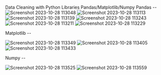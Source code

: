 Data Cleaning with Python Libraries Pandas/Matplotlib/Numpy
Pandas --
![Screenshot 2023-10-28 113048](https://github.com/Ryvier/Pandas-Matplotlib-Numpy/assets/121738229/da8c80ce-e32c-4760-afa3-c112c321ff03)
![Screenshot 2023-10-28 113113](https://github.com/Ryvier/Pandas-Matplotlib-Numpy/assets/121738229/b54a6d5e-72e4-43ad-a56d-0683a7e12b99)
![Screenshot 2023-10-28 113139](https://github.com/Ryvier/Pandas-Matplotlib-Numpy/assets/121738229/691a3dd8-5bc0-4cf3-a338-a9bde3648dea)
![Screenshot 2023-10-28 113243](https://github.com/Ryvier/Pandas-Matplotlib-Numpy/assets/121738229/b4a19ed6-a34f-4d76-be37-e60d9e0d27b9)
![Screenshot 2023-10-28 113211](https://github.com/Ryvier/Pandas-Matplotlib-Numpy/assets/121738229/ddc11999-c49f-4246-aa58-67ae988962f7)
![Screenshot 2023-10-28 113229](https://github.com/Ryvier/Pandas-Matplotlib-Numpy/assets/121738229/16a91220-a8b1-4129-9131-4a81bcd89e47)

Matplotlib --

![Screenshot 2023-10-28 113349](https://github.com/Ryvier/Pandas-Matplotlib-Numpy/assets/121738229/79e65048-bb6b-4698-b32f-d10a8de43d2b)
![Screenshot 2023-10-28 113405](https://github.com/Ryvier/Pandas-Matplotlib-Numpy/assets/121738229/8cb8a084-a497-4316-9c3e-53963a2dc3d6)
![Screenshot 2023-10-28 113433](https://github.com/Ryvier/Pandas-Matplotlib-Numpy/assets/121738229/bc5652bd-0f22-4742-8792-80b8124b3052)


Numpy --

![Screenshot 2023-10-28 113525](https://github.com/Ryvier/Pandas-Matplotlib-Numpy/assets/121738229/ef29e8ac-2f85-46c8-b028-7ea5cabfce30)
![Screenshot 2023-10-28 113559](https://github.com/Ryvier/Pandas-Matplotlib-Numpy/assets/121738229/bee934ed-faae-4bce-b776-c823db1951da)

